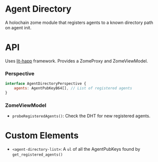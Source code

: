 # Agent Directory

A holochain zome module that registers agents to a known directory path on agent init.


# API

Uses [lit-happ](https://www.npmjs.com/package/@ddd-qc/lit-happ) framework.
Provides a ZomeProxy and ZomeViewModel.

### Perspective

```javascript
interface AgentDirectoryPerspective {
    agents: AgentPubKeyB64[], // List of registered agents
}
```

### ZomeViewModel
 - `probeRegisteredAgents()`: Check the DHT for new registered agents.


# Custom Elements
- `<agent-directory-list>`: A `ul` of all the AgentPubKeys found by `get_registered_agents()`
